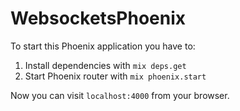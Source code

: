 # WebsocketsPhoenix

To start this Phoenix application you have to:

1. Install dependencies with `mix deps.get`
2. Start Phoenix router with `mix phoenix.start`

Now you can visit `localhost:4000` from your browser.

